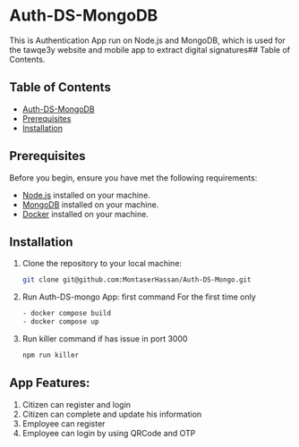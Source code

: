 # Auth-DS-MongoDB
This is Authentication App run on Node.js and MongoDB, which is used for the tawqe3y website and mobile app to extract digital signatures## Table of Contents.

## Table of Contents
  - [Auth-DS-MongoDB](#auth-ds-mongoDB)
  - [Prerequisites](#prerequisites)
  - [Installation](#installation)

## Prerequisites

Before you begin, ensure you have met the following requirements:

- [Node.js](https://nodejs.org/) installed on your machine.
- [MongoDB](https://www.mongodb.com/docs/manual/installation/) installed on your machine.
- [Docker](https://www.docker.com/) installed on your machine.


## Installation

1. Clone the repository to your local machine:

   ```bash
   git clone git@github.com:MontaserHassan/Auth-DS-Mongo.git

2. Run Auth-DS-mongo App: first command For the first time only 
    ```bash
    - docker compose build
    - docker compose up

3. Run killer command if has issue in port 3000
    ```bash
    npm run killer

<h2>App Features:</h2>

<ol>
    <li>Citizen can register and login</li>
    <li>Citizen can complete and update his information</li>
    <li>Employee can register</li>
    <li>Employee can login by using QRCode and OTP</li>
</ol>